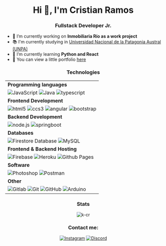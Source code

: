 <h1 align="center">Hi 👋, I'm Cristian Ramos</h1>
<h3 align="center">Fullstack Developer Jr.</h3>

- 🔭 I’m currently working on **Inmobiliaria Río as a work project**
- 📚 I'm currently studying in <a href="https://www.unpa.edu.ar/carreras/mostrar/72/UARG">Universidad Nacional de la Patagonia Austral (UNPA)</a>
- 🌱 I’m currently learning **Python and React**
- 📑 You can view a little portfolio <a href="https://ypportfoliocr.web.app/home">here</a>

<h3 align="center">Technologies</h3>
<div align="center">
  
| |
| :--- |
| **Programming languages** |
| ![JavaScript](https://img.shields.io/static/v1?label=&message=JavaScript&color=black&style=for-the-badge&logo=JavaScript) ![Java](https://img.shields.io/static/v1?label=&message=Java&color=orange&style=for-the-badge&logo=java&logoColor=red) ![typescript](https://img.shields.io/static/v1?label=&message=typescript&color=blue&style=for-the-badge&logo=typescript&logoColor=white) | 
| **Frontend Development** |
| ![html5](https://img.shields.io/static/v1?label=&message=html5&color=orange&style=for-the-badge&logo=html5&logoColor=white) ![ccs3](https://img.shields.io/static/v1?label=&message=ccs3&color=blue&style=for-the-badge&logo=css3&logoColor=white) ![angular](https://img.shields.io/static/v1?label=&message=angular&color=red&style=for-the-badge&logo=angular&logoColor=white) ![bootstrap](https://img.shields.io/static/v1?label=&message=bootstrap&color=7952B3&style=for-the-badge&logo=bootstrap&logoColor=white)|
| **Backend Development** |
| ![node.js](https://img.shields.io/static/v1?label=&message=node.js&color=339933&style=for-the-badge&logo=node.js&logoColor=white) ![springboot](https://img.shields.io/static/v1?label=&message=springboot&color=6DB33F&style=for-the-badge&logo=springboot&logoColor=white) |
| **Databases** |
| ![Firestore Database](https://img.shields.io/static/v1?label=&message=Firebase+Database&color=FFCA28&style=for-the-badge&logo=firebase&logoColor=white) ![MySQL](https://img.shields.io/static/v1?label=&message=MySQL&color=4479A1&style=for-the-badge&logo=mysql&logoColor=white) |
| **Frontend & Backend Hosting** |
| ![Firebase](https://img.shields.io/static/v1?label=&message=Firebase&color=FFCA28&style=for-the-badge&logo=Firebase&logoColor=white) ![Heroku](https://img.shields.io/static/v1?label=&message=Heroku&color=430098&style=for-the-badge&logo=Heroku&logoColor=white) ![Github Pages](https://img.shields.io/static/v1?label=&message=Github+Pages&color=222222&style=for-the-badge&logo=Github+Pages&logoColor=white) |
| **Software** |
| ![Photoshop](https://img.shields.io/static/v1?label=&message=Photoshop&color=31A8FF&style=for-the-badge&logo=adobe+photoshop&logoColor=white) ![Postman](https://img.shields.io/static/v1?label=&message=Postman&color=FF6C37&style=for-the-badge&logo=postman&logoColor=white) |
| **Other**|
| ![Gitlab](https://img.shields.io/static/v1?label=&message=Gitlab&color=black&style=for-the-badge&logo=gitLab&logoColor=fffff) ![Git](https://img.shields.io/static/v1?label=&message=Git&color=F05032&style=for-the-badge&logo=git&logoColor=white) ![GitHub](https://img.shields.io/static/v1?label=&message=GitHub&color=181717&style=for-the-badge&logo=github&logoColor=white) ![Arduino](https://img.shields.io/static/v1?label=&message=Arduino&color=00979D&style=for-the-badge&logo=arduino&logoColor=white) |
</div>

<div align="center">
  <h3>Stats</h3>
  <img align="center" src="https://github-readme-stats.vercel.app/api/top-langs?username=k-cr&show_icons=true&locale=en&layout=compact" alt="k-cr" />
</div>

<div align="center">
  <h3>Contact me:</h3>
  
  <a href="https://instagram.com/c.r__k">![Instagram](https://img.shields.io/static/v1?label=&message=Instagram&color=E4405F&style=for-the-badge&logo=instagram&logoColor=white)</a>
  <a href="https://discordapp.com/channels/@me/273529838462042126/">![Discord](https://img.shields.io/static/v1?label=&message=Discord&color=5865F2&style=for-the-badge&logo=discord&logoColor=white)   </a> 
</div>
